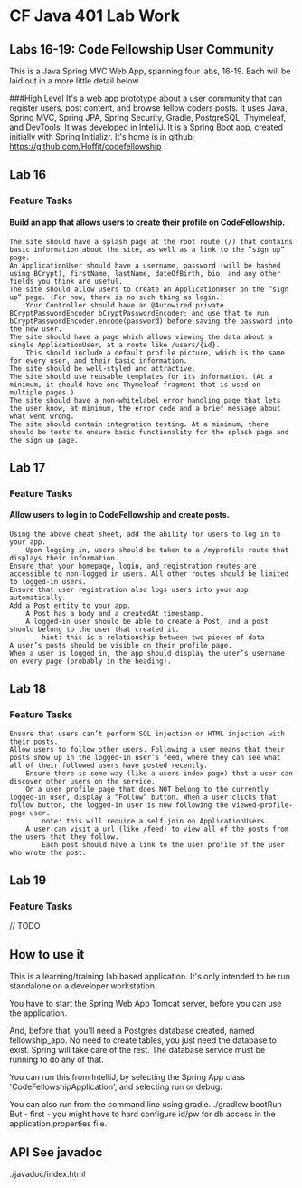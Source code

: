 # CF Java 401 Lab Work
## Labs 16-19: Code Fellowship User Community
This is a Java Spring MVC Web App, spanning four labs, 16-19. Each will be laid out in a more little detail below.

###High Level
It's a web app prototype about a user community that can register users, post content, and browse fellow coders posts.
It uses Java, Spring MVC, Spring JPA, Spring Security, Gradle, PostgreSQL, Thymeleaf, and DevTools.
It was developed in IntelliJ. It is a Spring Boot app, created initially with Spring Initializr.
It's home is in github: https://github.com/Hoffit/codefellowship

## Lab 16
### Feature Tasks
#### Build an app that allows users to create their profile on CodeFellowship.
    The site should have a splash page at the root route (/) that contains basic information about the site, as well as a link to the “sign up” page.
    An ApplicationUser should have a username, password (will be hashed using BCrypt), firstName, lastName, dateOfBirth, bio, and any other fields you think are useful.
    The site should allow users to create an ApplicationUser on the “sign up” page. (For now, there is no such thing as login.)
        Your Controller should have an @Autowired private BCryptPasswordEncoder bCryptPasswordEncoder; and use that to run bCryptPasswordEncoder.encode(password) before saving the password into the new user.
    The site should have a page which allows viewing the data about a single ApplicationUser, at a route like /users/{id}.
        This should include a default profile picture, which is the same for every user, and their basic information.
    The site should be well-styled and attractive.
    The site should use reusable templates for its information. (At a minimum, it should have one Thymeleaf fragment that is used on multiple pages.)
    The site should have a non-whitelabel error handling page that lets the user know, at minimum, the error code and a brief message about what went wrong.
    The site should contain integration testing. At a minimum, there should be tests to ensure basic functionality for the splash page and the sign up page.

## Lab 17
### Feature Tasks
#### Allow users to log in to CodeFellowship and create posts.

    Using the above cheat sheet, add the ability for users to log in to your app.
        Upon logging in, users should be taken to a /myprofile route that displays their information.
    Ensure that your homepage, login, and registration routes are accessible to non-logged in users. All other routes should be limited to logged-in users.
    Ensure that user registration also logs users into your app automatically.
    Add a Post entity to your app.
        A Post has a body and a createdAt timestamp.
        A logged-in user should be able to create a Post, and a post should belong to the user that created it.
            hint: this is a relationship between two pieces of data
    A user’s posts should be visible on their profile page.
    When a user is logged in, the app should display the user’s username on every page (probably in the heading).

## Lab 18
### Feature Tasks

    Ensure that users can’t perform SQL injection or HTML injection with their posts.
    Allow users to follow other users. Following a user means that their posts show up in the logged-in user’s feed, where they can see what all of their followed users have posted recently.
        Ensure there is some way (like a users index page) that a user can discover other users on the service.
        On a user profile page that does NOT belong to the currently logged-in user, display a “Follow” button. When a user clicks that follow button, the logged-in user is now following the viewed-profile-page user.
            note: this will require a self-join on ApplicationUsers.
        A user can visit a url (like /feed) to view all of the posts from the users that they follow.
            Each post should have a link to the user profile of the user who wrote the post.


## Lab 19
### Feature Tasks
// TODO

## How to use it
This is a learning/training lab based application. It's only intended to be run standalone on a developer workstation.

You have to start the Spring Web App Tomcat server, before you can use the application.

And, before that, you'll need a Postgres database created, named fellowship_app. No need to create tables, you just need
the database to exist. Spring will take care of the rest. The database service must be running to do any of that.

You can run this from IntelliJ, by selecting the Spring App class 'CodeFellowshipApplication', and selecting run or debug.

You can also run from the command line using gradle.
./gradlew bootRun
But - first - you might have to hard configure id/pw for db access in the application.properties file.

## API See javadoc
./javadoc/index.html
